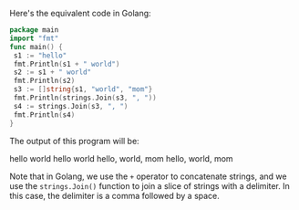 Here's the equivalent code in Golang:
```go
package main
import "fmt"
func main() {
 s1 := "hello"
 fmt.Println(s1 + " world")
 s2 := s1 + " world"
 fmt.Println(s2)
 s3 := []string{s1, "world", "mom"}
 fmt.Println(strings.Join(s3, ", "))
 s4 := strings.Join(s3, ", ")
 fmt.Println(s4)
}
```
The output of this program will be:

hello world
hello world
hello, world, mom
hello, world, mom

Note that in Golang, we use the `+` operator to concatenate strings, and we use the `strings.Join()` function to join a slice of strings with a delimiter. In this case, the delimiter is a comma followed by a space.

